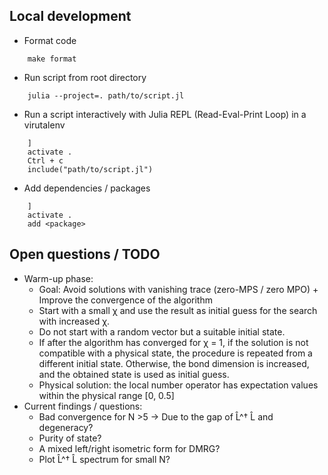 ## Local development
- Format code
```
    make format
```
- Run script from root directory
```
    julia --project=. path/to/script.jl
```
- Run a script interactively with Julia REPL (Read-Eval-Print Loop) in a virutalenv
```
    ]
    activate .
    Ctrl + c
    include("path/to/script.jl")
```

- Add dependencies / packages
```
    ]
    activate .
    add <package>
```

## Open questions / TODO
- Warm-up phase:
    - Goal: Avoid solutions with vanishing trace (zero-MPS / zero MPO) + Improve the convergence of the algorithm 
    - Start with a small χ and use the result as initial guess for the search with increased χ.
    - Do not start with a random vector but a suitable initial state.
    - If after the algorithm has converged for χ = 1, if the solution is not compatible with a physical state, the procedure is repeated from a different initial state. Otherwise, the bond dimension is increased, and the obtained state is used as initial guess.
    - Physical solution: the local number operator has expectation values within the physical range [0, 0.5]
- Current findings / questions:
    - Bad convergence for N >5 -> Due to the gap of L̂^† L̂ and degeneracy?
    - Purity of state?
    - A mixed left/right isometric form for DMRG?
    - Plot L̂^† L̂ spectrum for small N?
